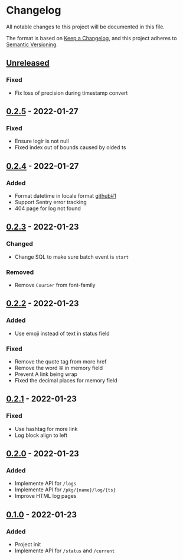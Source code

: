 # Changelog

All notable changes to this project will be documented in this file.

The format is based on [Keep a Changelog](https://keepachangelog.com/en/1.0.0/),
and this project adheres to [Semantic Versioning](https://semver.org/spec/v2.0.0.html).

## [Unreleased]

### Fixed

- Fix loss of precision during timestamp convert

## [0.2.5] - 2022-01-27

### Fixed

- Ensure logir is not null
- Fixed index out of bounds caused by olded ts

## [0.2.4] - 2022-01-27

### Added

- Format datetime in locale format [github#1](https://github.com/imlonghao/archlinuxcn-packages/pull/1)
- Support Sentry error tracking
- 404 page for log not found

## [0.2.3] - 2022-01-23

### Changed

- Change SQL to make sure batch event is `start`

### Removed

- Remove `Courier` from font-family

## [0.2.2] - 2022-01-23

### Added

- Use emoji instead of text in status field

### Fixed

- Remove the quote tag from more href
- Remove the word `率` in memory field
- Prevent A link being wrap
- Fixed the decimal places for memory field

## [0.2.1] - 2022-01-23

### Fixed

- Use hashtag for more link
- Log block align to left

## [0.2.0] - 2022-01-23

### Added

- Implemente API for `/logs`
- Implemente API for `/pkg/{name}/log/{ts}`
- Improve HTML log pages

## [0.1.0] - 2022-01-23

### Added

- Project init
- Implemente API for `/status` and `/current`

[Unreleased]: https://git.esd.cc/imlonghao/archlinuxcn-packages/compare/v0.2.5...HEAD
[0.2.5]: https://git.esd.cc/imlonghao/archlinuxcn-packages/releases/tag/v0.2.5
[0.2.4]: https://git.esd.cc/imlonghao/archlinuxcn-packages/releases/tag/v0.2.4
[0.2.3]: https://git.esd.cc/imlonghao/archlinuxcn-packages/releases/tag/v0.2.3
[0.2.2]: https://git.esd.cc/imlonghao/archlinuxcn-packages/releases/tag/v0.2.2
[0.2.1]: https://git.esd.cc/imlonghao/archlinuxcn-packages/releases/tag/v0.2.1
[0.2.0]: https://git.esd.cc/imlonghao/archlinuxcn-packages/releases/tag/v0.2.0
[0.1.0]: https://git.esd.cc/imlonghao/archlinuxcn-packages/releases/tag/v0.1.0
